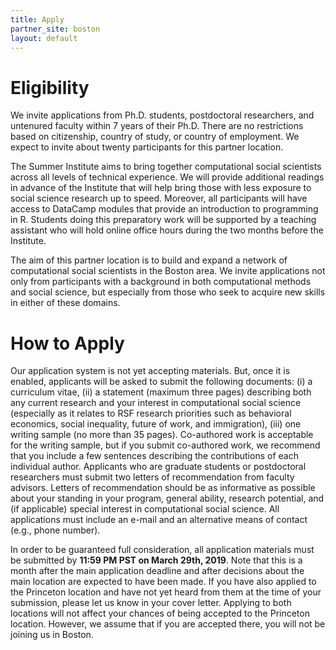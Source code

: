 ```yaml
---
title: Apply
partner_site: boston
layout: default
---
```


# Eligibility
We invite applications from Ph.D. students, postdoctoral researchers, and untenured faculty within 7 years of their Ph.D. There are no restrictions based on citizenship, country of study, or country of employment. We expect to invite about twenty participants for this partner location.

The Summer Institute aims to bring together computational social scientists across all levels of technical experience. We will provide additional readings in advance of the Institute that will help bring those with less exposure to social science research up to speed. Moreover, all participants will have access to DataCamp modules that provide an introduction to programming in R. Students doing this preparatory work will be supported by a teaching assistant who will hold online office hours during the two months before the Institute.

The aim of this partner location is to build and expand a network of computational social scientists in the Boston area. We invite applications not only from participants with a background in both computational methods and social science, but especially from those who seek to acquire new skills in either of these domains.

# How to Apply
Our application system is not yet accepting materials. But, once it is enabled, applicants will be asked to submit the following documents: (i) a curriculum vitae, (ii) a statement (maximum three pages) describing both any current research and your interest in computational social science (especially as it relates to RSF research priorities such as behavioral economics, social inequality, future of work, and immigration), (iii) one writing sample (no more than 35 pages). Co-authored work is acceptable for the writing sample, but if you submit co-authored work, we recommend that you include a few sentences describing the contributions of each individual author. Applicants who are graduate students or postdoctoral researchers must submit two letters of recommendation from faculty advisors. Letters of recommendation should be as informative as possible about your standing in your program, general ability, research potential, and (if applicable) special interest in computational social science. All applications must include an e-mail and an alternative means of contact (e.g., phone number).

In order to be guaranteed full consideration, all application materials must be submitted by **11:59 PM PST on March 29th, 2019**. Note that this is a month after the main application deadline and after decisions about the main location are expected to have been made. If you have also applied to the Princeton location and have not yet heard from them at the time of your submission, please let us know in your cover letter. Applying to both locations will not affect your chances of being accepted to the Princeton location. However, we assume that if you are accepted there, you will not be joining us in Boston.